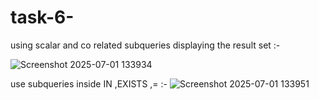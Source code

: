 # task-6-
using scalar and co related subqueries displaying the result set :-

![Screenshot 2025-07-01 133934](https://github.com/user-attachments/assets/887e4ee7-842c-4769-902e-d1520fe8108b)

use subqueries inside IN ,EXISTS ,= :-
![Screenshot 2025-07-01 133951](https://github.com/user-attachments/assets/7ec29063-4556-4020-820a-cdd30e0d60b4)
